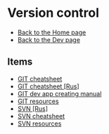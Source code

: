# Version control

- [Back to the Home page](../../README.md)
- [Back to the Dev page](../README.md)

## Items
- [GIT cheatsheet](GIT%20cheatsheet.md)
- [GIT cheatsheet [Rus]](GIT%20cheatsheet%20[Rus].md)
- [GIT dev app creating manual](GIT%20dev%20app%20creating%20manual.md)
- [GIT resources](GIT%20resources.md)
- [SVN [Rus]](SVN%20[Rus].txt)
- [SVN cheatsheet](SVN%20cheatsheet.md)
- [SVN resources](SVN%20resources.md)
